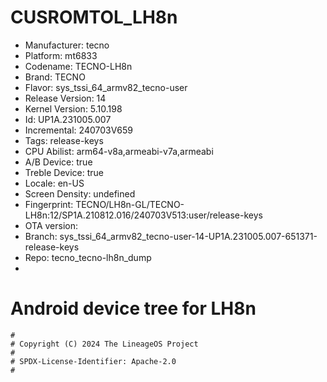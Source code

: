 # CUSROMTOL_LH8n
- Manufacturer: tecno
- Platform: mt6833
- Codename: TECNO-LH8n
- Brand: TECNO
- Flavor: sys_tssi_64_armv82_tecno-user
- Release Version: 14
- Kernel Version: 5.10.198
- Id: UP1A.231005.007
- Incremental: 240703V659
- Tags: release-keys
- CPU Abilist: arm64-v8a,armeabi-v7a,armeabi
- A/B Device: true
- Treble Device: true
- Locale: en-US
- Screen Density: undefined
- Fingerprint: TECNO/LH8n-GL/TECNO-LH8n:12/SP1A.210812.016/240703V513:user/release-keys
- OTA version: 
- Branch: sys_tssi_64_armv82_tecno-user-14-UP1A.231005.007-651371-release-keys
- Repo: tecno_tecno-lh8n_dump
- 
# Android device tree for LH8n

```
#
# Copyright (C) 2024 The LineageOS Project
#
# SPDX-License-Identifier: Apache-2.0
#
```
